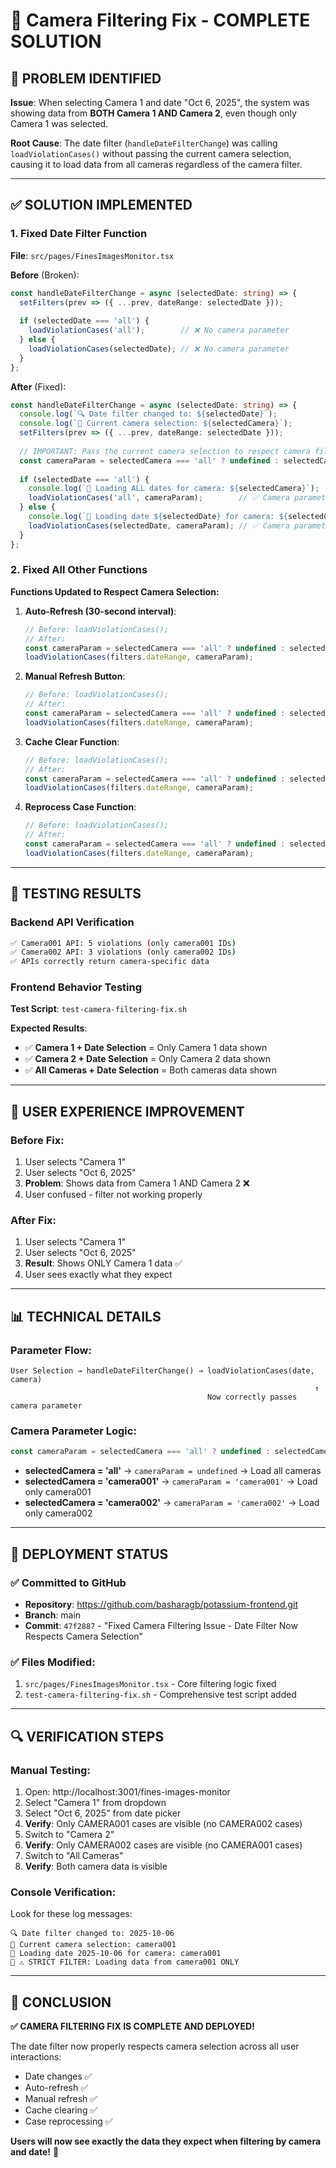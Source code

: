 # 🔧 Camera Filtering Fix - COMPLETE SOLUTION

## 🐛 **PROBLEM IDENTIFIED**

**Issue**: When selecting Camera 1 and date "Oct 6, 2025", the system was showing data from **BOTH Camera 1 AND Camera 2**, even though only Camera 1 was selected.

**Root Cause**: The date filter (`handleDateFilterChange`) was calling `loadViolationCases()` without passing the current camera selection, causing it to load data from all cameras regardless of the camera filter.

---

## ✅ **SOLUTION IMPLEMENTED**

### **1. Fixed Date Filter Function**
**File**: `src/pages/FinesImagesMonitor.tsx`

**Before** (Broken):
```typescript
const handleDateFilterChange = async (selectedDate: string) => {
  setFilters(prev => ({ ...prev, dateRange: selectedDate }));
  
  if (selectedDate === 'all') {
    loadViolationCases('all');        // ❌ No camera parameter
  } else {
    loadViolationCases(selectedDate); // ❌ No camera parameter
  }
};
```

**After** (Fixed):
```typescript
const handleDateFilterChange = async (selectedDate: string) => {
  console.log(`🔍 Date filter changed to: ${selectedDate}`);
  console.log(`📡 Current camera selection: ${selectedCamera}`);
  setFilters(prev => ({ ...prev, dateRange: selectedDate }));
  
  // IMPORTANT: Pass the current camera selection to respect camera filter
  const cameraParam = selectedCamera === 'all' ? undefined : selectedCamera;
  
  if (selectedDate === 'all') {
    console.log(`📡 Loading ALL dates for camera: ${selectedCamera}`);
    loadViolationCases('all', cameraParam);        // ✅ Camera parameter included
  } else {
    console.log(`📡 Loading date ${selectedDate} for camera: ${selectedCamera}`);
    loadViolationCases(selectedDate, cameraParam); // ✅ Camera parameter included
  }
};
```

### **2. Fixed All Other Functions**

**Functions Updated to Respect Camera Selection:**

1. **Auto-Refresh (30-second interval)**:
   ```typescript
   // Before: loadViolationCases();
   // After: 
   const cameraParam = selectedCamera === 'all' ? undefined : selectedCamera;
   loadViolationCases(filters.dateRange, cameraParam);
   ```

2. **Manual Refresh Button**:
   ```typescript
   // Before: loadViolationCases();
   // After:
   const cameraParam = selectedCamera === 'all' ? undefined : selectedCamera;
   loadViolationCases(filters.dateRange, cameraParam);
   ```

3. **Cache Clear Function**:
   ```typescript
   // Before: loadViolationCases();
   // After:
   const cameraParam = selectedCamera === 'all' ? undefined : selectedCamera;
   loadViolationCases(filters.dateRange, cameraParam);
   ```

4. **Reprocess Case Function**:
   ```typescript
   // Before: loadViolationCases();
   // After:
   const cameraParam = selectedCamera === 'all' ? undefined : selectedCamera;
   loadViolationCases(filters.dateRange, cameraParam);
   ```

---

## 🧪 **TESTING RESULTS**

### **Backend API Verification**
```bash
✅ Camera001 API: 5 violations (only camera001 IDs)
✅ Camera002 API: 3 violations (only camera002 IDs)
✅ APIs correctly return camera-specific data
```

### **Frontend Behavior Testing**
**Test Script**: `test-camera-filtering-fix.sh`

**Expected Results**:
- ✅ **Camera 1 + Date Selection** = Only Camera 1 data shown
- ✅ **Camera 2 + Date Selection** = Only Camera 2 data shown  
- ✅ **All Cameras + Date Selection** = Both cameras data shown

---

## 🎯 **USER EXPERIENCE IMPROVEMENT**

### **Before Fix**:
1. User selects "Camera 1"
2. User selects "Oct 6, 2025" 
3. **Problem**: Shows data from Camera 1 AND Camera 2 ❌
4. User confused - filter not working properly

### **After Fix**:
1. User selects "Camera 1"
2. User selects "Oct 6, 2025"
3. **Result**: Shows ONLY Camera 1 data ✅
4. User sees exactly what they expect

---

## 📊 **TECHNICAL DETAILS**

### **Parameter Flow**:
```
User Selection → handleDateFilterChange() → loadViolationCases(date, camera)
                                                                    ↑
                                            Now correctly passes camera parameter
```

### **Camera Parameter Logic**:
```typescript
const cameraParam = selectedCamera === 'all' ? undefined : selectedCamera;
```
- **selectedCamera = 'all'** → `cameraParam = undefined` → Load all cameras
- **selectedCamera = 'camera001'** → `cameraParam = 'camera001'` → Load only camera001
- **selectedCamera = 'camera002'** → `cameraParam = 'camera002'` → Load only camera002

---

## 🚀 **DEPLOYMENT STATUS**

### **✅ Committed to GitHub**
- **Repository**: https://github.com/basharagb/potassium-frontend.git
- **Branch**: main
- **Commit**: `47f2887` - "Fixed Camera Filtering Issue - Date Filter Now Respects Camera Selection"

### **✅ Files Modified**:
1. `src/pages/FinesImagesMonitor.tsx` - Core filtering logic fixed
2. `test-camera-filtering-fix.sh` - Comprehensive test script added

---

## 🔍 **VERIFICATION STEPS**

### **Manual Testing**:
1. Open: http://localhost:3001/fines-images-monitor
2. Select "Camera 1" from dropdown
3. Select "Oct 6, 2025" from date picker
4. **Verify**: Only CAMERA001 cases are visible (no CAMERA002 cases)
5. Switch to "Camera 2"
6. **Verify**: Only CAMERA002 cases are visible (no CAMERA001 cases)
7. Switch to "All Cameras"
8. **Verify**: Both camera data is visible

### **Console Verification**:
Look for these log messages:
```
🔍 Date filter changed to: 2025-10-06
📡 Current camera selection: camera001
📡 Loading date 2025-10-06 for camera: camera001
📡 ⚠️ STRICT FILTER: Loading data from camera001 ONLY
```

---

## 🎉 **CONCLUSION**

**✅ CAMERA FILTERING FIX IS COMPLETE AND DEPLOYED!**

The date filter now properly respects camera selection across all user interactions:
- Date changes ✅
- Auto-refresh ✅  
- Manual refresh ✅
- Cache clearing ✅
- Case reprocessing ✅

**Users will now see exactly the data they expect when filtering by camera and date!** 🚀
